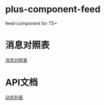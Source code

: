 # plus-component-feed
feed-component for TS+

# 消息对照表
[消息对照表](/documents/Feed消息对照表.md)

# API文档
[动态列表](/documents/动态列表.md)


